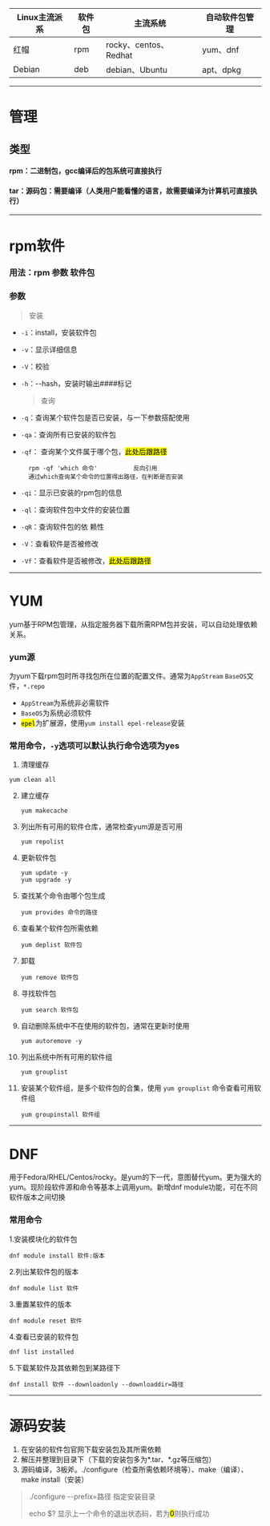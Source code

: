 | Linux主流派系 | 软件包 | 主流系统                | 自动软件包管理  |
| --------- | --- | ------------------- | -------- |
| 红帽        | rpm | rocky、centos、Redhat | yum、dnf  |
| Debian    | deb | debian、Ubuntu       | apt、dpkg |

---

# 管理

## 类型

#### rpm：二进制包，gcc编译后的包系统可直接执行

#### tar：源码包：需要编译（人类用户能看懂的语言，故需要编译为计算机可直接执行）

---

# rpm软件

### 用法：rpm   参数  软件包

### 参数

> 安装

- `-i`：install，安装软件包

- `-v`：显示详细信息

- `-V`：校验 

- `-h`：--hash，安装时输出####标记 
  
  > 查询

- `-q`：查询某个软件包是否已安装，与一下参数搭配使用

- `-qa`：查询所有已安装的软件包

- `-qf`： 查询某个文件属于哪个包，<mark>此处后跟路径</mark>
  
        rpm -qf 'which 命令'          反向引用
        通过which查询某个命令的位置得出路径，在判断是否安装

- `-qi`：显示已安装的rpm包的信息

- `-ql`：查询软件包中文件的安装位置

- `-qR`：查询软件包的依 赖性  

- `-V`：查看软件是否被修改

- `-Vf`：查看软件是否被修改，<mark>此处后跟路径</mark>

---

# YUM

yum基于RPM包管理，从指定服务器下载所需RPM包并安装，可以自动处理依赖关系。

### yum源

为yum下载rpm包时所寻找包所在位置的配置文件。通常为`AppStream` `BaseOS`文件，`*.repo`

- `AppStream`为系统非必需软件
- `BaseOS`为系统必须软件
- <mark>`epel`</mark>为扩展源，使用`yum install epel-release`安装

### 常用命令，`-y`选项可以默认执行命令选项为yes

1. 清理缓存

```
yum clean all
```

2. 建立缓存
   
   ```
   yum makecache
   ```
3. 列出所有可用的软件仓库，通常检查yum源是否可用
   
   ```
   yum repolist
   ```
4. 更新软件包
   
   ```
   yum update -y
   yum upgrade -y 
   ```
5. 查找某个命令由哪个包生成
   
   ```
   yum provides 命令的路径
   ```
6. 查看某个软件包所需依赖
   
   ```
   yum deplist 软件包
   ```
7. 卸载
   
   ```
   yum remove 软件包
   ```
8. 寻找软件包
   
   ```
   yum search 软件包
   ```
9. 自动删除系统中不在使用的软件包，通常在更新时使用
   
   ```
   yum autoremove -y
   ```
10. 列出系统中所有可用的软件组
    
    ```
    yum grouplist
    ```
11. 安装某个软件组，是多个软件包的合集，使用 `yum grouplist` 命令查看可用软件组
    
    ```
    yum groupinstall 软件组
    ```

---

# DNF

用于Fedora/RHEL/Centos/rocky。是yum的下一代，意图替代yum。更为强大的yum。现阶段软件源和命令等基本上调用yum。新增dnf module功能，可在不同软件版本之间切换

### 常用命令

1.安装模块化的软件包

```shell
dnf module install 软件:版本
```

2.列出某软件包的版本

```shell
dnf module list 软件
```

3.重置某软件的版本

```shell
dnf module reset 软件
```

4.查看已安装的软件包

```shell
dnf list installed
```

5.下载某软件及其依赖包到某路径下

```shell
dnf install 软件 --downloadonly --downloaddir=路径
```

---

# 源码安装

1. 在安装的软件包官网下载安装包及其所需依赖
2. 解压并整理到目录下（下载的安装包多为*.tar、*.gz等压缩包）
3. 源码编译，3板斧。./configure（检查所需依赖环境等）、make（编译）、make install（安装）

> ./configure --prefix=路径                         指定安装目录
> 
> 
> echo $?                      显示上一个命令的退出状态码，若为<mark>0</mark>则执行成功
